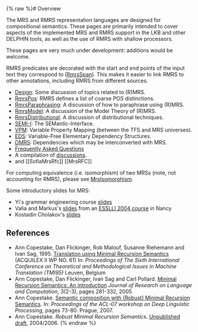 {% raw %}# Overview

The MRS and RMRS representation languages are designed for compositional
semantics. These pages are primarily intended to cover aspects of the
implemented MRS and RMRS support in the LKB and other DELPHIN tools, as
well as the use of RMRS with shallow processors.

These pages are very much under development: additions would be welcome.

RMRS predicates are decorated with the start and end points of the input
text they correspond to ([RmrsSpan](../RmrsSpan)). This makes it easier to
link RMRS to other annotations, including RMRS from different sources.

- [Design](../RmrsDesign): Some discussion of topics related to (R)MRS.
- [RmrsPos](../RmrsPos): RMRS defines a list of coarse POS distinctions.
- [RmrsParaphrasing](../RmrsParaphrasing): A discussion of how to
paraphrase using (R)MRS.
- [RmrsModel](../RmrsModel): A discussion of the Model Theory of (R)MRS.
- [RmrsDistributional](../RmrsDistributional): A discussion of
distributional techniques.
- [SEMI-I](../RmrsSemi): The SEMantic-Interface.
- [VPM](../RmrsVpm): Variable Property Mapping (between the TFS and MRS
universes).
- [EDS](../EdsTop): Variable-Free Elementary Dependency Structures.
- [DMRS](../RmrsDmrs): Dependencies which may be interconverted with MRS.
- [Frequently Asked Questions](../RmrsFaq)
- A compilation of [discussions](../RmrsDiscussions).
- and [[SofiaMrsRfc]] [[MrsRFC]]

For computing equivalence (i.e. isomorphism) of two MRSs (note, not
accounting for RMRS), please see [MrsIsomorphism](../MrsIsomorphism).

Some introductory slides for MRS:

- Yi's grammar engineering course
[slides](http://www.coli.uni-saarland.de/~yzhang/ge-ss08/lecture-05.pdf)
- Valia and Markus's [slides](http://www.let.rug.nl/egg/mrs.pdf) from
an [ESSLLI 2004 course](http://www.let.rug.nl/egg/esslli04.php3) in
Nancy
- Kostadin Cholakov's
[slides](http://www.coli.uni-saarland.de/~kordoni/courses/ss07/mrs_presentation.pdf)

## References

- Ann Copestake, Dan Flickinger, Rob Malouf, Susanne Riehemann and
Ivan Sag, 1995. [Translation using Minimal Recursion
Semantics](http://mt-archive.info/TMI-1995-Copestake.pdf) (ACQUILEX
II WP NO. 61) In: *Proceedings of The Sixth International Conference
on Theoretical and Methodological Issues in Machine Translation
(TMI95)* Leuven, Belgium
- Ann Copestake, Dan Flickinger, Ivan Sag and Carl Pollard. [Minimal
Recursion Semantics: An
introduction](http://www.cl.cam.ac.uk/~aac10/papers/mrs.pdf)
*Journal of Research on Language and Computation*, 3(2-3), pages
281-332, 2005
- Ann Copestake. [Semantic composition with (Robust) Minimal Recursion
Semantics](http://www.aclweb.org/anthology/W/W07/W07-1210.pdf). In:
*Proceedings of the ACL-07 workshop on Deep Linguistic Processing*,
pages 73-80. Prague, 2007.
- Ann Copestake. *Robust Minimal Recursion Semantics*. [Unpublished
draft](http://www.cl.cam.ac.uk/~aac10/papers/rmrsdraft.pdf),
2004/2006.
<update date omitted for speed>{% endraw %}